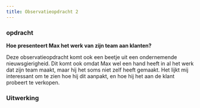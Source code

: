 ```yaml
---
title: Observatieopdracht 2
---
```


### opdracht &nbsp; &nbsp;

**Hoe presenteert Max het werk van zijn team aan klanten?**

Deze observatieopdracht komt ook een beetje uit een ondernemende nieuwsgierigheid. Dit komt ook omdat Max wel een hand heeft in al het werk dat zijn team maakt, maar hij het soms niet zelf heeft gemaakt. Het lijkt mij interessant om te zien hoe hij dit aanpakt, en hoe hij het aan de klant probeert te verkopen.


### Uitwerking &nbsp; &nbsp; &nbsp; &nbsp;

 